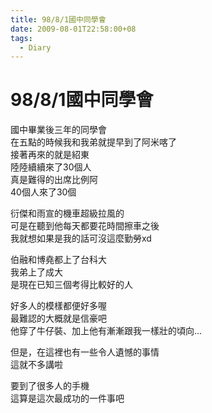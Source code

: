 ```yaml
---
title: 98/8/1國中同學會
date: 2009-08-01T22:58:00+08
tags:
  - Diary
---
```

# 98/8/1國中同學會

國中畢業後三年的同學會  
在五點的時候我和我弟就提早到了阿米喀了  
接著再來的就是紹東  
陸陸續續來了30個人  
真是難得的出席比例阿  
40個人來了30個  
  
衍傑和雨宣的機車超級拉風的  
可是在聽到他每天都要花時間擦車之後  
我就想如果是我的話可沒這麼勤勞xd  
  
伯融和博堯都上了台科大  
我弟上了成大  
是現在已知三個考得比較好的人  
  
好多人的模樣都便好多喔  
最難認的大概就是信豪吧  
他穿了牛仔裝、加上他有漸漸跟我一樣壯的頃向...  
  
但是，在這裡也有一些令人遺憾的事情  
這就不多講啦  
  
要到了很多人的手機  
這算是這次最成功的一件事吧

